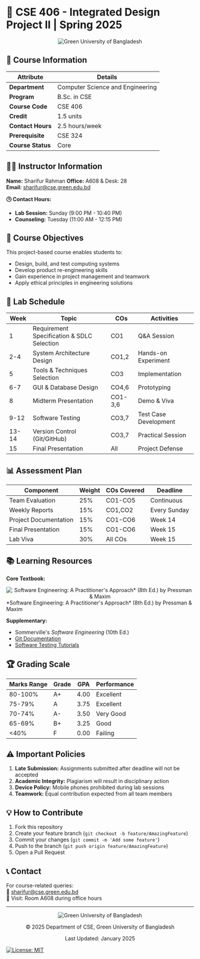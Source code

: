 # 🚀 CSE 406 - Integrated Design Project II | Spring 2025
<div align="center">
  <img src="https://upload.wikimedia.org/wikipedia/commons/thumb/e/ed/Green_University_of_Bangladesh_logo.svg/250px-Green_University_of_Bangladesh_logo.svg.png" alt="Green University of Bangladesh">
</div>

## 📌 Course Information
| Attribute          | Details                                  |
|--------------------|------------------------------------------|
| **Department**     | Computer Science and Engineering         |
| **Program**        | B.Sc. in CSE                             |
| **Course Code**    | CSE 406                                  |
| **Credit**         | 1.5 units                                |
| **Contact Hours**  | 2.5 hours/week                           |
| **Prerequisite**   | CSE 324                                  |
| **Course Status**  | Core                                     |

## 👨‍💻 Instructor Information
**Name:** Sharifur Rahman 
**Office:** A608 & Desk: 28  
**Email:** sharifur@cse.green.edu.bd  

**🕒 Contact Hours:**
- **Lab Session:** Sunday (9:00 PM - 10:40 PM)
- **Counseling:** Tuesday (11:00 AM - 12:15 PM)

## 🎯 Course Objectives
This project-based course enables students to:
- Design, build, and test computing systems
- Develop product re-engineering skills
- Gain experience in project management and teamwork
- Apply ethical principles in engineering solutions



## 📅 Lab Schedule
| Week | Topic                                      | COs  | Activities          |
|------|--------------------------------------------|------|---------------------|
| 1    | Requirement Specification & SDLC Selection | CO1  | Q&A Session         |
| 2-4  | System Architecture Design                | CO1,2| Hands-on Experiment |
| 5    | Tools & Techniques Selection              | CO3  | Implementation      |
| 6-7  | GUI & Database Design                     | CO4,6| Prototyping         |
| 8    | Midterm Presentation                      | CO1-3,6| Demo & Viva      |
| 9-12 | Software Testing                          | CO3,7| Test Case Development|
| 13-14| Version Control (Git/GitHub)              | CO3,7| Practical Session   |
| 15   | Final Presentation                        | All  | Project Defense     |

## 📊 Assessment Plan
| Component                  | Weight | COs Covered | Deadline        |
|----------------------------|--------|-------------|-----------------|
| Team Evaluation            | 25%    | CO1-CO5     | Continuous      |
| Weekly Reports             | 15%    | CO1,CO2     | Every Sunday    |
| Project Documentation      | 15%    | CO1-CO6     | Week 14         |
| Final Presentation         | 15%    | CO1-CO6     | Week 15         |
| Lab Viva                   | 30%    | All COs     | Week 15         |

## 📚 Learning Resources  
**Core Textbook:**  
<div align="center">
  <img src="https://m.media-amazon.com/images/I/51D6AC9S-AL._SY342_.jpg" alt="Software Engineering: A Practitioner's Approach* (8th Ed.) by Pressman & Maxim">
</div>
*Software Engineering: A Practitioner's Approach* (8th Ed.) by Pressman & Maxim

**Supplementary:**  
- Sommerville's *Software Engineering* (10th Ed.)
- [Git Documentation](https://git-scm.com/doc)
- [Software Testing Tutorials](https://www.guru99.com/software-testing.html)

## 🏆 Grading Scale
| Marks Range | Grade | GPA  | Performance |
|-------------|-------|------|-------------|
| 80-100%     | A+    | 4.00 | Excellent   |
| 75-79%      | A     | 3.75 | Excellent   |
| 70-74%      | A-    | 3.50 | Very Good   |
| 65-69%      | B+    | 3.25 | Good        |
| <40%        | F     | 0.00 | Failing     |

## ⚠️ Important Policies
1. **Late Submission:** Assignments submitted after deadline will not be accepted
2. **Academic Integrity:** Plagiarism will result in disciplinary action
3. **Device Policy:** Mobile phones prohibited during lab sessions
4. **Teamwork:** Equal contribution expected from all team members

## 💡 How to Contribute
1. Fork this repository
2. Create your feature branch (`git checkout -b feature/AmazingFeature`)
3. Commit your changes (`git commit -m 'Add some feature'`)
4. Push to the branch (`git push origin feature/AmazingFeature`)
5. Open a Pull Request

## 📞 Contact
For course-related queries:  
📧 sharifur@cse.green.edu.bd  
🏢 Visit: Room A608 during office hours

---

<div align="center">
  <img src="https://upload.wikimedia.org/wikipedia/commons/thumb/e/ed/Green_University_of_Bangladesh_logo.svg/250px-Green_University_of_Bangladesh_logo.svg.png" alt="Green University of Bangladesh">
  <p>© 2025 Department of CSE, Green University of Bangladesh</p>
  <p>Last Updated: January 2025</p>
</div>



[![License: MIT](https://img.shields.io/badge/License-MIT-yellow.svg)](https://opensource.org/licenses/MIT)
